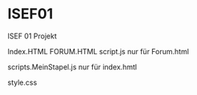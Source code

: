 # ISEF01
ISEF 01 Projekt


Index.HTML
FORUM.HTML
script.js
nur für Forum.html


scripts.MeinStapel.js
nur für index.hmtl

style.css